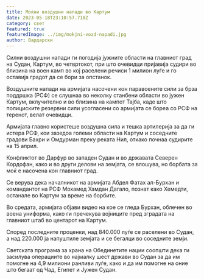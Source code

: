 ```yaml
---
title: Моќни воздушни напади во Картум
date: 2023-05-18T23:10:57.718Z
category: свет
featured: true
featuredImage: ../img/mokjni-vozd-napadi.jpg
author: Вардарски
---
```

Силни воздушни напади ги погодија јужните области на главниот град на Судан, Картум, во четвртокот, при што очевидци пријавија судири во близина на воен камп во кој раселени речиси 1 милион луѓе и го оставија градот да се бори за опстанок.

Воздушните напади на армијата насочени кон паравоените сили за брза поддршка (РСФ) се слушнаа во неколку станбени области во јужен Картум, вклучително и во близина на кампот Тајба, каде што полициските резервни сили усогласени со армијата се бореа со РСФ на теренот, велат очевидци.

Армијата главно користеше воздушна сила и тешка артилерија за да ги истера РСФ, кои зазедоа големи области на Картум и соседните градови Бахри и Омдурман преку реката Нил, откако почнаа судирите на 15 април.

Конфликтот во Дарфур во западен Судан и во државата Северен Кордофан, како и во други делови на земјата, се влошува, но борбата за моќ е насочена кон главниот град.

Се верува дека началникот на армијата Абдел Фатах ал-Бурхан и командантот на РСФ Мохамед Хамдан Дагало, познат како Хемедти, останале во Картум за време на борбите.

Во средата, армијата објави видео на кое се гледа Бурхан, облечен во воена униформа, како ги пречекува војниците пред зградата на главниот штаб во центарот на Картум.

Според последните проценки, над 840.000 луѓе се раселени во Судан, а над 220.000 ја напуштиле земјата и се бегалци во соседните земји.

Светската програма за храна на Обединетите нации соопшти дека ги засилува операциите во најмалку шест држави во Судан за да им помогне на 4,9 милиони ранливи луѓе, како и да им помогне на оние што бегаат од Чад, Египет и Јужен Судан.